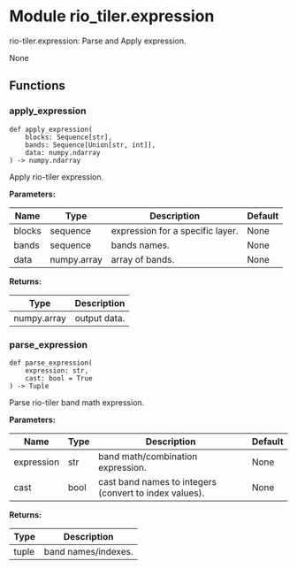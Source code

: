 # Module rio_tiler.expression

rio-tiler.expression: Parse and Apply expression.

None

## Functions

    
### apply_expression

```python3
def apply_expression(
    blocks: Sequence[str],
    bands: Sequence[Union[str, int]],
    data: numpy.ndarray
) -> numpy.ndarray
```

    
Apply rio-tiler expression.

**Parameters:**

| Name | Type | Description | Default |
|---|---|---|---|
| blocks | sequence | expression for a specific layer. | None |
| bands | sequence | bands names. | None |
| data | numpy.array |  array of bands. | None |

**Returns:**

| Type | Description |
|---|---|
| numpy.array | output data. |

    
### parse_expression

```python3
def parse_expression(
    expression: str,
    cast: bool = True
) -> Tuple
```

    
Parse rio-tiler band math expression.

**Parameters:**

| Name | Type | Description | Default |
|---|---|---|---|
| expression | str | band math/combination expression. | None |
| cast | bool | cast band names to integers (convert to index values). | None |

**Returns:**

| Type | Description |
|---|---|
| tuple | band names/indexes. |